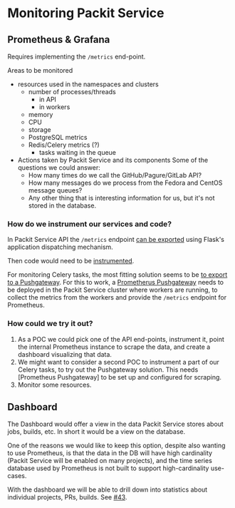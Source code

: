 # Monitoring Packit Service

## Prometheus & Grafana

Requires implementing the `/metrics` end-point.

Areas to be monitored

- resources used in the namespaces and clusters
  - number of processes/threads
    - in API
    - in workers
  - memory
  - CPU
  - storage
  - PostgreSQL metrics
  - Redis/Celery metrics (?)
    - tasks waiting in the queue
- Actions taken by Packit Service and its components
  Some of the questions we could answer:
  - How many times do we call the GitHub/Pagure/GitLab API?
  - How many messages do we process from the Fedora and CentOS message
    queues?
  - Any other thing that is interesting information for us, but it's not
    stored in the database.

### How do we instrument our services and code?

In Packit Service API the `/metrics` endpoint [can be exported] using Flask's
application dispatching mechanism.

Then code would need to be [instrumented].

For monitoring Celery tasks, the most fitting solution seems to be [to export
to a Pushgateway]. For this to work, a [Prometherus Pushgateway] needs to be
deployed in the Packit Service cluster where workers are running, to collect the
metrics from the workers and provide the `/metrics` endpoint for Prometheus.

### How could we try it out?

1. As a POC we could pick one of the API end-points, instrument it, point the
   internal Prometheus instance to scrape the data, and create a dashboard
   visualizing that data.
2. We might want to consider a second POC to instrument a part of our Celery
   tasks, to try out the Pushgateway solution. This needs [Prometheus
   Pushgateway] to be set up and configured for scraping.
3. Monitor some resources.

## Dashboard

The Dashboard would offer a view in the data Packit Service stores about jobs,
builds, etc. In short it would be a view on the database.

One of the reasons we would like to keep this option, despite also wanting to
use Prometheus, is that the data in the DB will have high cardinality (Packit
Service will be enabled on many projects), and the time series database used
by Prometheus is not built to support high-cardinality use-cases.

With the dashboard we will be able to drill down into statistics about
individual projects, PRs, builds. See [#43].

[can be exported]: https://github.com/prometheus/client_python#flask
[#43]: https://github.com/packit-service/research/pull/43
[to export to a pushgateway]: https://github.com/prometheus/client_python#exporting-to-a-pushgateway
[federation]: https://prometheus.io/docs/prometheus/latest/federation/
[instrumented]: https://github.com/prometheus/client_python#instrumenting
[prometherus pushgateway]: https://github.com/prometheus/pushgateway
